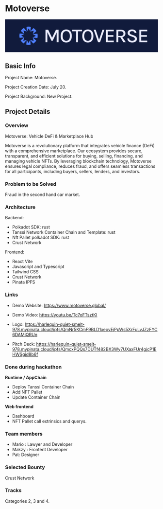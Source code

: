 # Motoverse
![alt text](docs/logoMotoverse.png)

## Basic Info

Project Name: Motoverse.

Project Creation Date: July 20.

Project Background: New Project.

## Project Details

### Overview
Motoverse: Vehicle DeFi & Marketplace Hub

Motoverse is a revolutionary platform that integrates vehicle finance (DeFi) with a comprehensive marketplace. Our ecosystem provides secure, transparent, and efficient solutions for buying, selling, financing, and managing vehicle NFTs. By leveraging blockchain technology, Motoverse ensures legal compliance, reduces fraud, and offers seamless transactions for all participants, including buyers, sellers, lenders, and investors.


### Problem to be Solved
Fraud in the second hand car market.


### Architecture
Backend:
- Polkadot SDK: rust
- Tanssi Network Container Chain and Template: rust
- Nft Pallet polkadot SDK: rust
- Crust Network 

Frontend:
- React Vite
- Javascript and Typescript
- Tailwind CSS
- Crust Network
- Pinata IPFS

### Links
- Demo Website: https://www.motoverse.global/

- Demo Video: https://youtu.be/Tc7oFTsztKI

- Logo: https://harlequin-quiet-smelt-978.mypinata.cloud/ipfs/QmNr5KCmF9BLD1xeoyEjPpWs5XrFuLvJZzFYC6DAMiQRUn

- Pitch Deck: https://harlequin-quiet-smelt-978.mypinata.cloud/ipfs/QmcxPQQs7DUTf482BX3Wy7UXaxFUr4gjcP1EHWSgjd8b6f

### Done during hackathon

**Runtime / AppChain**
- Deploy Tanssi Container Chain
- Add NFT Pallet
- Update Container Chain
    
**Web frontend**
- Dashboard
- NFT Pallet call extrinsics and querys.

### Team members

- Mario : Lawyer and Developer
- Makzy : Frontent Developer
- Pat: Designer

### Selected Bounty
Crust Network

### Tracks 
Categories 2, 3 and 4.

